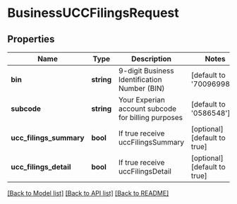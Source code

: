 # BusinessUCCFilingsRequest

## Properties
Name | Type | Description | Notes
------------ | ------------- | ------------- | -------------
**bin** | **string** | 9-digit Business Identification Number (BIN) | [default to '700969989']
**subcode** | **string** | Your Experian account subcode for billing purposes | [default to '0586548']
**ucc_filings_summary** | **bool** | If true receive uccFilingsSummary | [optional] [default to true]
**ucc_filings_detail** | **bool** | If true receive uccFilingsDetail | [optional] [default to true]

[[Back to Model list]](../README.md#documentation-for-models) [[Back to API list]](../README.md#documentation-for-api-endpoints) [[Back to README]](../README.md)


